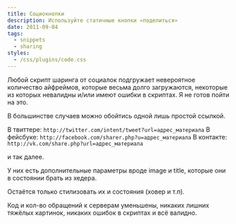```yaml
---
title: Социокнопки
description: Используйте статичные кнопки «поделиться»
date: 2011-09-04
tags:
  - snippets
  - sharing
styles:
  - /css/plugins/code.css
---
```


Любой скрипт шаринга от социалок подгружает невероятное количество айфреймов, которые весьма долго загружаются, некоторые из которых невалидны и/или имеют ошибки в скриптах. Я не готов пойти на это.

В большинстве случаев можно обойтись одной лишь простой ссылкой.

В твиттере: `http://twitter.com/intent/tweet?url=адрес_материала`
В фейсбуке: `http://facebook.com/sharer.php?u=адрес_материала`
В контакте: `http://vk.com/share.php?url=адрес_материала`

и так далее.

У них есть дополнительные параметры вроде image и title, которые они в состоянии брать из хедера.

Остаётся только стилизовать их и состояния (ховер и т.п).

Код и кол-во обращений к серверам уменьшены, никаких лишних тяжёлых картинок, никаких ошибок в скриптах и всё валидно.
